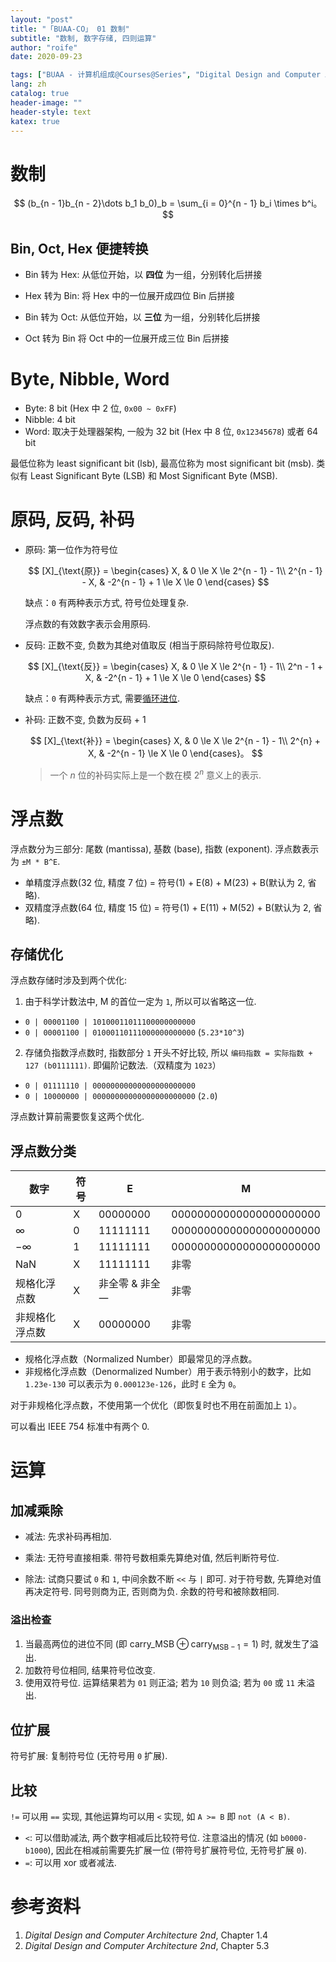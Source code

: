 ```yaml
---
layout: "post"
title: "「BUAA-CO」 01 数制"
subtitle: "数制, 数字存储, 四则运算"
author: "roife"
date: 2020-09-23

tags: ["BUAA - 计算机组成@Courses@Series", "Digital Design and Computer Architecture@Books@Series", "Computer Organization and Design@Books@Series", "北航@Tags@Tags", "计算机组成@Tags@Tags"]
lang: zh
catalog: true
header-image: ""
header-style: text
katex: true
---
```


# 数制

$$
(b_{n - 1}b_{n - 2}\dots b_1 b_0)_b = \sum_{i = 0}^{n - 1} b_i \times b^i。
$$

## Bin, Oct, Hex 便捷转换

- Bin 转为 Hex:
  从低位开始，以 **四位** 为一组，分别转化后拼接
- Hex 转为 Bin:
  将 Hex 中的一位展开成四位 Bin 后拼接

- Bin 转为 Oct:
  从低位开始，以 **三位** 为一组，分别转化后拼接
- Oct 转为 Bin
  将 Oct 中的一位展开成三位 Bin 后拼接

# Byte, Nibble, Word

- Byte: 8 bit (Hex 中 2 位, `0x00 ~ 0xFF`)
- Nibble: 4 bit
- Word: 取决于处理器架构, 一般为 32 bit (Hex 中 8 位, `0x12345678`) 或者 64 bit

最低位称为 least significant bit (lsb), 最高位称为 most significant bit (msb).
类似有 Least Significant Byte (LSB) 和 Most Significant Byte (MSB).

# 原码, 反码, 补码

- 原码: 第一位作为符号位

  $$
    [X]_{\text{原}} = \begin{cases} X, & 0 \le X \le 2^{n - 1} - 1\\ 2^{n - 1} - X, & -2^{n - 1} + 1 \le X \le 0 \end{cases}
  $$

  缺点：`0` 有两种表示方式, 符号位处理复杂.

  浮点数的有效数字表示会用原码.

- 反码: 正数不变, 负数为其绝对值取反 (相当于原码除符号位取反).

  $$
  [X]_{\text{反}} = \begin{cases} X, & 0 \le X \le 2^{n - 1} - 1\\ 2^n - 1 + X, & -2^{n - 1} + 1 \le X \le 0 \end{cases}
  $$

  缺点：`0` 有两种表示方式, 需要[循环进位](https://en.wikipedia.org/wiki/Signed_number_representations#Ones.27_complement).

- 补码: 正数不变, 负数为反码 + 1

  $$
  [X]_{\text{补}} = \begin{cases} X, & 0 \le X \le 2^{n - 1} - 1\\ 2^{n} + X, & -2^{n - 1} \le X \le 0 \end{cases}。
  $$

  > 一个 $n$ 位的补码实际上是一个数在模 $2^n$ 意义上的表示.

# 浮点数

浮点数分为三部分: 尾数 (mantissa), 基数 (base), 指数 (exponent). 浮点数表示为 `±M * B^E`.

- 单精度浮点数(32 位, 精度 7 位) = 符号(1) + E(8) + M(23) + B(默认为 2, 省略).
- 双精度浮点数(64 位, 精度 15 位) = 符号(1) + E(11) + M(52) + B(默认为 2, 省略).

## 存储优化

浮点数存储时涉及到两个优化:

1. 由于科学计数法中, M 的首位一定为 `1`, 所以可以省略这一位.
  - `0 | 00001100 | 10100011011100000000000`
  - `0 | 00001100 | 01000110111000000000000` (`5.23*10^3`)

2. 存储负指数浮点数时, 指数部分 `1` 开头不好比较, 所以 `编码指数 = 实际指数 + 127 (b0111111)`. 即偏阶记数法.（双精度为 `1023`）
  - `0 | 01111110 | 00000000000000000000000`
  - `0 | 10000000 | 00000000000000000000000` (`2.0`)

浮点数计算前需要恢复这两个优化.

## 浮点数分类

| 数字         | 符号 | E        | M                       |
|--------------|------|----------|-------------------------|
| 0            | X    | 00000000 | 00000000000000000000000 |
| $\infty$     | 0    | 11111111 | 00000000000000000000000 |
| $-\infty$    | 1    | 11111111 | 00000000000000000000000 |
| NaN          | X    | 11111111 | 非零                    |
| 规格化浮点数   | X    | 非全零 & 非全一 | 非零                    |
| 非规格化浮点数 | X    | 00000000 | 非零                    |

- 规格化浮点数（Normalized Number）即最常见的浮点数。
- 非规格化浮点数（Denormalized Number）用于表示特别小的数字，比如 `1.23e-130` 可以表示为 `0.000123e-126`，此时 `E` 全为 `0`。

对于非规格化浮点数，不使用第一个优化（即恢复时也不用在前面加上 `1`）。

可以看出 IEEE 754 标准中有两个 0.

# 运算

## 加减乘除

- 减法: 先求补码再相加.

- 乘法: 无符号直接相乘. 带符号数相乘先算绝对值, 然后判断符号位.

- 除法: 试商只要试 `0` 和 `1`, 中间余数不断 `<<` 与 `|` 即可. 对于符号数, 先算绝对值再决定符号. 同号则商为正, 否则商为负. 余数的符号和被除数相同.

### 溢出检查
1. 当最高两位的进位不同 (即 $\text{carry}\_{\text{MSB}} \oplus \text{carry}_{\text{MSB} - 1} = 1$) 时, 就发生了溢出.
2. 加数符号位相同, 结果符号位改变.
3. 使用双符号位. 运算结果若为 `01` 则正溢; 若为 `10` 则负溢; 若为 `00` 或 `11` 未溢出.

## 位扩展

符号扩展: 复制符号位 (无符号用 `0` 扩展).

## 比较

`!=` 可以用 `==` 实现, 其他运算均可以用 `<` 实现, 如 `A >= B` 即 `not (A < B)`.

- `<`: 可以借助减法, 两个数字相减后比较符号位. 注意溢出的情况 (如 `b0000-b1000`), 因此在相减前需要先扩展一位 (带符号扩展符号位, 无符号扩展 `0`).
- `=`: 可以用 xor 或者减法.

# 参考资料

1. *Digital Design and Computer Architecture 2nd*, Chapter 1.4
2. *Digital Design and Computer Architecture 2nd*, Chapter 5.3
